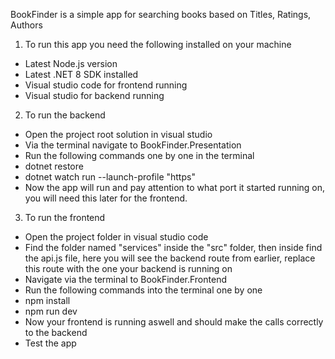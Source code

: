 BookFinder is a simple app for searching books based on Titles, Ratings, Authors

1. To run this app you need the following installed on your machine

- Latest Node.js version
- Latest .NET 8 SDK installed
- Visual studio code for frontend running
- Visual studio for backend running

2. To run the backend

- Open the project root solution in visual studio
- Via the terminal navigate to BookFinder.Presentation
- Run the following commands one by one in the terminal
- dotnet restore
- dotnet watch run --launch-profile "https"
- Now the app will run and pay attention to what port it started running on, you will need this later for the frontend.

3. To run the frontend

- Open the project folder in visual studio code
- Find the folder named "services" inside the "src" folder, then inside find the api.js file, here you will see the backend route from earlier, replace this route with the one your backend is running on
- Navigate via the terminal to BookFinder.Frontend
- Run the following commands into the terminal one by one
- npm install
- npm run dev
- Now your frontend is running aswell and should make the calls correctly to the backend
- Test the app
